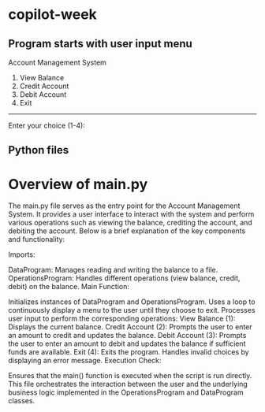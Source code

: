 # copilot-week

Program starts with user input menu
--------------------------------
Account Management System
1. View Balance
2. Credit Account
3. Debit Account
4. Exit
--------------------------------
Enter your choice (1-4): 

## Python files

# Overview of main.py

The main.py file serves as the entry point for the Account Management System. It provides a user interface to interact with the system and perform various operations such as viewing the balance, crediting the account, and debiting the account. Below is a brief explanation of the key components and functionality:

Imports:

DataProgram: Manages reading and writing the balance to a file.
OperationsProgram: Handles different operations (view balance, credit, debit) on the balance.
Main Function:

Initializes instances of DataProgram and OperationsProgram.
Uses a loop to continuously display a menu to the user until they choose to exit.
Processes user input to perform the corresponding operations:
View Balance (1): Displays the current balance.
Credit Account (2): Prompts the user to enter an amount to credit and updates the balance.
Debit Account (3): Prompts the user to enter an amount to debit and updates the balance if sufficient funds are available.
Exit (4): Exits the program.
Handles invalid choices by displaying an error message.
Execution Check:

Ensures that the main() function is executed when the script is run directly.
This file orchestrates the interaction between the user and the underlying business logic implemented in the OperationsProgram and DataProgram classes.
